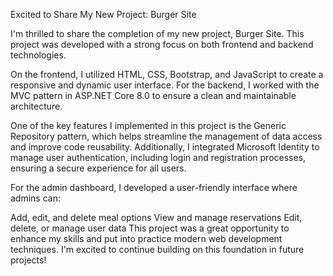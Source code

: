 Excited to Share My New Project: Burger Site

I'm thrilled to share the completion of my new project, Burger Site. This project was developed with a strong focus on both frontend and backend technologies.

On the frontend, I utilized HTML, CSS, Bootstrap, and JavaScript to create a responsive and dynamic user interface. For the backend, I worked with the MVC pattern in ASP.NET Core 8.0 to ensure a clean and maintainable architecture.

One of the key features I implemented in this project is the Generic Repository pattern, which helps streamline the management of data access and improve code reusability. Additionally, I integrated Microsoft Identity to manage user authentication, including login and registration processes, ensuring a secure experience for all users.

For the admin dashboard, I developed a user-friendly interface where admins can:

Add, edit, and delete meal options
View and manage reservations
Edit, delete, or manage user data
This project was a great opportunity to enhance my skills and put into practice modern web development techniques. I'm excited to continue building on this foundation in future projects!
